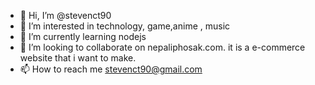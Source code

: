 - 👋 Hi, I’m @stevenct90
- 👀 I’m interested in technology, game,anime , music
- 🌱 I’m currently learning nodejs
- 💞️ I’m looking to collaborate on nepaliphosak.com. it is a e-commerce website that i want to make.
- 📫 How to reach me stevenct90@gmail.com

<!---
stevenct90/stevenct90 is a ✨ special ✨ repository because its `README.md` (this file) appears on your GitHub profile.
You can click the Preview link to take a look at your changes.
--->
